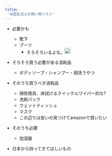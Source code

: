 ```yaml
---
title:
 '米国生活上の買い物リスト'
---
```


- 必要かも
    - 靴下
    - ブーツ
        - そろそろいるよな。<img src='https://scrapbox.io/api/pages/blu3mo-public/tkgshn/icon' alt='tkgshn.icon' height="19.5"/>

- そろそろ買う必要がある消耗品
    - ボディソープ・シャンプー・顔洗うやつ
- そのうち買うべき消耗品
    - 掃除用具、床拭けるクイックルワイパー的な?
    - 洗剤パック
    - ウェットティッシュ
    - マスク
    - この辺りは安いの見つけてamazonで買いたい

- そのうち必要
    - 加湿器

- 日本から持ってきてほしいもの

